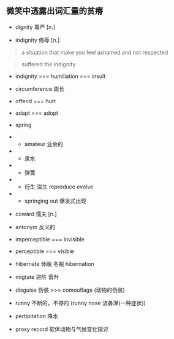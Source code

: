 ## 微笑中透露出词汇量的贫瘠

+ dignity 尊严 [n.]

+ indignity 侮辱 [n.]

> a situation that make you feel ashamed and not respected

> suffered the indignity

+ indignity === humiliation === insult

+ circumference 周长

+ offend === hurt

+ adapt === adopt

+ spring
+ + amateur 业余的
+ + 泉水
+ + 弹簧
+ + 衍生 滋生 reproduce evolve
+ + springing out 爆发式出现

+ coward 懦夫 [n.]

+ antonym 反义的

+ imperceptible === invisible

+ perceptible === visible

+ hibernate 休眠 冬眠 hibernation

+ migtate 进阶 晋升

+ disguise 伪装 >>= comouflage (动物的伪装)

+ runny 不断的，不停的 (runny nose 流鼻涕(一种症状))

+ pertipitation 降水

+ proxy record 软体动物与气候变化探讨


